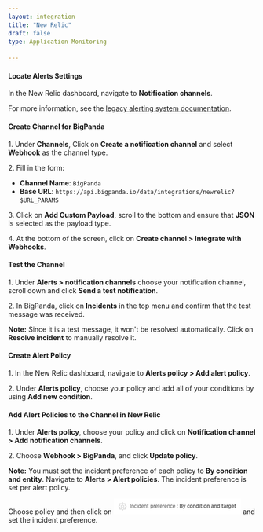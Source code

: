 ```yaml
---
layout: integration 
title: "New Relic"
draft: false
type: Application Monitoring

---
```


#### Locate Alerts Settings
In the New Relic dashboard, navigate to **Notification channels**.

For more information, see the [legacy alerting system documentation](https://docs.newrelic.com/docs/alerts/new-relic-alerts/getting-started/alerting-new-relic).

<!-- section-separator -->

#### Create Channel for BigPanda
1\. Under **Channels**, Click on **Create a notification channel** and select **Webhook** as the channel type.

2\. Fill in the form:

* **Channel Name**: `BigPanda`
* **Base URL**: `https://api.bigpanda.io/data/integrations/newrelic?$URL_PARAMS`

3\. Click on **Add Custom Payload**, scroll to the bottom and ensure that **JSON** is selected as the payload type.

4\. At the bottom of the screen, click on **Create channel > Integrate with Webhooks**.

<!-- section-separator -->

#### Test the Channel

1\. Under **Alerts > notification channels** choose your notification channel, scroll down and click **Send a test notification**.

2\. In BigPanda, click on **Incidents** in the top menu and confirm that the test message was received.

**Note:** Since it is a test message, it won't be resolved automatically. Click on **Resolve incident** to manually resolve it.

<!-- section-separator -->

#### Create Alert Policy

1\. In the New Relic dashboard, navigate to **Alerts policy > Add alert policy**.

2\. Under **Alerts policy**, choose your policy and add all of your conditions by using **Add new condition**.

<!-- section-separator -->

#### Add Alert Policies to the Channel in New Relic

1\. Under **Alerts policy**, choose your policy and click on **Notification channel > Add notification channels**.

2\. Choose **Webhook > BigPanda**, and click **Update policy**.

**Note:** You must set the incident preference of each policy to **By condition and entity**. Navigate to **Alerts > Alert policies**. The incident preference is set per alert policy.

Choose policy and then click on ![media/NewRelicIncidentPreference.png](/media/NewRelicIncidentPreference.png) and set the incident preference.
